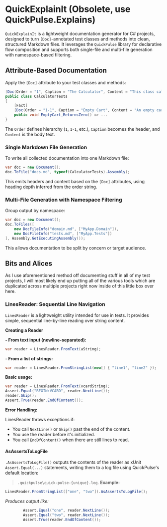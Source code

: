 # QuickExplainIt  (Obsolete, use QuickPulse.Explains)
`QuickExplainIt` is a lightweight documentation generator for C# projects,
designed to turn `[Doc]`-annotated test classes and methods into clean, structured Markdown files.
It leverages the `QuickPulse` library for declarative flow composition and supports
both single-file and multi-file generation with namespace-based filtering.


## Attribute-Based Documentation
Apply the `[Doc]` attribute to your test classes and methods:

```csharp
[Doc(Order = "1", Caption = "The Calculator", Content = "This class calculates totals.")]
public class CalculatorTests
{
    [Fact]
    [Doc(Order = "1-1", Caption = "Empty Cart", Content = "An empty cart always totals to 0.")]
    public void EmptyCart_ReturnsZero() => ...
}
```

The `Order` defines hierarchy (`1`, `1-1`, etc.), `Caption` becomes the header, and `Content` is the body text.

### Single Markdown File Generation
To write all collected documentation into one Markdown file:

```csharp
var doc = new Document();
doc.ToFile("docs.md", typeof(CalculatorTests).Assembly);
```

This emits headers and content based on the `[Doc]` attributes, using heading depth inferred from the order string.

### Multi-File Generation with Namespace Filtering
Group output by namespace:
```csharp
var doc = new Document();
doc.ToFiles([
    new DocFileInfo("domain.md", ["MyApp.Domain"]),
    new DocFileInfo("tests.md", ["MyApp.Tests"])
], Assembly.GetExecutingAssembly());
```
This allows documentation to be split by concern or target audience.

## Bits and Alices
As I use aforementioned method off documenting stuff in all of my test projects, I will most likely end up putting
all of the various tools which are duplicated across multiple projects right now inside of this little box over here.

### LinesReader: Sequential Line Navigation
`LinesReader` is a lightweight utility intended for use in tests. It provides simple,
sequential line-by-line reading over string content.

**Creating a Reader**

**- From text input (newline-separated):**
```csharp
var reader = LinesReader.FromText(aString);
```

**- From a list of strings:**
```csharp
var reader = LinesReader.FromStringList(new[] { "line1", "line2" });
```

**Basic usage:**
```csharp
var reader = LinesReader.FromText(vcardString);
Assert.Equal("BEGIN:VCARD", reader.NextLine());
reader.Skip();
Assert.True(reader.EndOfContent());
```

**Error Handling:**

LinesReader throws exceptions if:
- You call `NextLine()` or `Skip()` past the end of the content.
- You use the reader before it's initialized.
- You call `EndOfContent()` when there are still lines to read.

#### AsAssertsToLogFile
`.AsAssertsToLogFile()` outputs the contents of the reader as xUnit `Assert.Equal(...)` statements,
writing them to a log file using QuickPulse's default location:
> `.quickpulse\quick-pulse-{unique}.log`.
**Example:**
```csharp
LinesReader.FromStringList(["one", "two"]).AsAssertsToLogFile();
```
*Produces output like:*
```csharp
        Assert.Equal("one", reader.NextLine());
        Assert.Equal("two", reader.NextLine());
        Assert.True(reader.EndOfContent());
```

